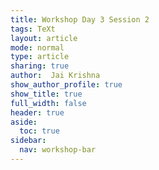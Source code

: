 ```yaml
---
title: Workshop Day 3 Session 2
tags: TeXt
layout: article
mode: normal
type: article
sharing: true
author:  Jai Krishna
show_author_profile: true
show_title: true
full_width: false
header: true
aside:
  toc: true
sidebar:
  nav: workshop-bar	
---
```

